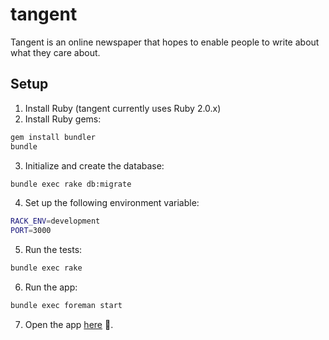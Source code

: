 tangent
=======

Tangent is an online newspaper that hopes to enable people to write about what they care about.

## Setup
1. Install Ruby (tangent currently uses Ruby 2.0.x)
2. Install Ruby gems:

```bash
gem install bundler
bundle
```

3. Initialize and create the database:

```bash
bundle exec rake db:migrate
```

4. Set up the following environment variable:

```bash
RACK_ENV=development
PORT=3000
```

5. Run the tests:

```bash
bundle exec rake
```

6. Run the app:

```bash
bundle exec foreman start
```

7. Open the app [here](http://localhost:3000) :tada:.
